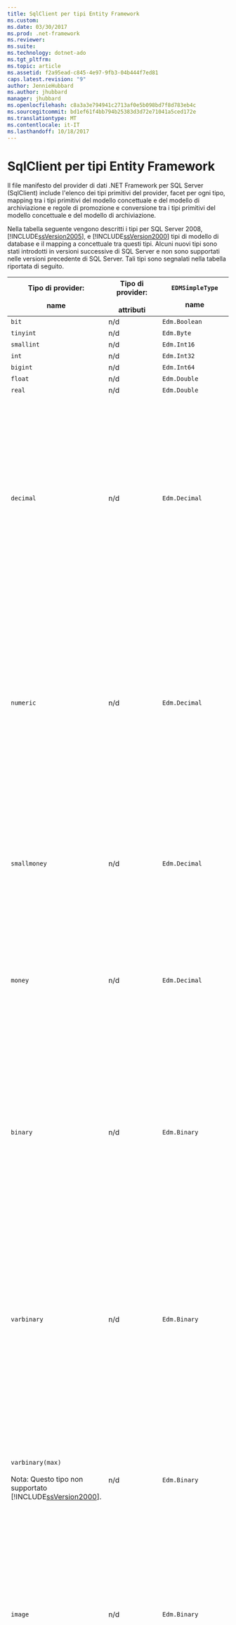 ```yaml
---
title: SqlClient per tipi Entity Framework
ms.custom: 
ms.date: 03/30/2017
ms.prod: .net-framework
ms.reviewer: 
ms.suite: 
ms.technology: dotnet-ado
ms.tgt_pltfrm: 
ms.topic: article
ms.assetid: f2a95ead-c845-4e97-9fb3-04b444f7ed81
caps.latest.revision: "9"
author: JennieHubbard
ms.author: jhubbard
manager: jhubbard
ms.openlocfilehash: c8a3a3e794941c2713af0e5b098bd7f8d783eb4c
ms.sourcegitcommit: bd1ef61f4bb794b25383d3d72e71041a5ced172e
ms.translationtype: MT
ms.contentlocale: it-IT
ms.lasthandoff: 10/18/2017
---
```

# <a name="sqlclient-for-entity-frameworktypes"></a>SqlClient per tipi Entity Framework
Il file manifesto del provider di dati .NET Framework per SQL Server (SqlClient) include l'elenco dei tipi primitivi del provider, facet per ogni tipo, mapping tra i tipi primitivi del modello concettuale e del modello di archiviazione e regole di promozione e conversione tra i tipi primitivi del modello concettuale e del modello di archiviazione.  
  
 Nella tabella seguente vengono descritti i tipi per SQL Server 2008, [!INCLUDE[ssVersion2005](../../../../../includes/ssversion2005-md.md)], e [!INCLUDE[ssVersion2000](../../../../../includes/ssversion2000-md.md)] tipi di modello di database e il mapping a concettuale tra questi tipi. Alcuni nuovi tipi sono stati introdotti in versioni successive di SQL Server e non sono supportati nelle versioni precedente di SQL Server. Tali tipi sono segnalati nella tabella riportata di seguito.  
  
|Tipo di provider:<br /><br /> name|Tipo di provider:<br /><br /> attributi|`EDMSimpleType`<br /><br /> name|Facet|  
|----------------------------|----------------------------------|------------------------------|------------|  
|`bit`|n/d|`Edm.Boolean`|n/d|  
|`tinyint`|n/d|`Edm.Byte`|n/d|  
|`smallint`|n/d|`Edm.Int16`|n/d|  
|`int`|n/d|`Edm.Int32`|n/d|  
|`bigint`|n/d|`Edm.Int64`|n/d|  
|`float`|n/d|`Edm.Double`|n/d|  
|`real`|n/d|`Edm.Double`|n/d|  
|`decimal`|n/d|`Edm.Decimal`|Precisione:<br /><br /> -Minimo: 1<br /><br /> -Massimo: 38<br /><br /> -Il valore predefinito: 18<br /><br /> -Costante: False<br /><br /> Scala:<br /><br /> -Minimo: 0<br /><br /> -Massimo: 38<br /><br /> -Il valore predefinito: 0<br /><br /> -Costante: False|  
|`numeric`|n/d|`Edm.Decimal`|Precisione:<br /><br /> -Minimo: 1<br /><br /> -Massimo: 38<br /><br /> -Il valore predefinito: 18<br /><br /> -Costante: False<br /><br /> Scala:<br /><br /> -Minimo: 0<br /><br /> -Massimo: 38<br /><br /> -Il valore predefinito: 0<br /><br /> -Costante: False|  
|`smallmoney`|n/d|`Edm.Decimal`|Precisione:<br /><br /> -Il valore predefinito: 10<br /><br /> -Costante: True<br /><br /> Scala:<br /><br /> -Il valore predefinito: 4<br /><br /> -Costante: True|  
|`money`|n/d|`Edm.Decimal`|Precisione:<br /><br /> -Il valore predefinito: 19<br /><br /> -Costante: True<br /><br /> Scala:<br /><br /> -Il valore predefinito: 4<br /><br /> -Costante: True|  
|`binary`|n/d|`Edm.Binary`|MaxLength:<br /><br /> -Minimo: 1<br /><br /> -Massimo: 8000<br /><br /> -Il valore predefinito: 8000<br /><br /> -Costante: False<br /><br /> Stringa:<br /><br /> -Il valore predefinito: True<br /><br /> -Costante: True|  
|`varbinary`|n/d|`Edm.Binary`|MaxLength:<br /><br /> -Minimo: 1<br /><br /> -Massimo: 8000<br /><br /> -Il valore predefinito: 8000<br /><br /> -Costante: False<br /><br /> Stringa:<br /><br /> -Il valore predefinito: False<br /><br /> -Costante: True|  
|`varbinary(max)`<br /><br /> Nota: Questo tipo non supportato [!INCLUDE[ssVersion2000](../../../../../includes/ssversion2000-md.md)].|n/d|`Edm.Binary`|MaxLength:<br /><br /> -Il valore predefinito: 214748364780<br /><br /> -Costante: True<br /><br /> Stringa:<br /><br /> -Il valore predefinito: False<br /><br /> -Costante: True|  
|`image`|n/d|`Edm.Binary`|MaxLength:<br /><br /> -Il valore predefinito: 2147483647<br /><br /> -Costante: True<br /><br /> Stringa:<br /><br /> -Il valore predefinito: False<br /><br /> -Costante: True|  
|`timestamp`|n/d|`Edm.Binary`|MaxLength:<br /><br /> -Il valore predefinito: 8<br /><br /> -Costante: True<br /><br /> Stringa:<br /><br /> -Il valore predefinito: True<br /><br /> -Costante: True|  
|`rowversion`|n/d|`Edm.Binary`|MaxLength:<br /><br /> -Il valore predefinito: 8<br /><br /> -Costante: True<br /><br /> Stringa:<br /><br /> -Il valore predefinito: True<br /><br /> -Costante: True|  
|`smalldatetime`|n/d|`Edm.DateTime`|Precisione:<br /><br /> -Il valore predefinito: 0<br /><br /> -Costante: True|  
|`datetime`|n/d|`Edm.DateTime`|Precisione:<br /><br /> -Il valore predefinito: 3<br /><br /> -Costante: True|  
|`date`<br /><br /> Nota: Questo tipo non è supportato in SQL Server 2005 e SQL Server 2000.|n/d|`Edm.DateTime`|Precisione:<br /><br /> -Il valore predefinito: 0<br /><br /> -Costante: False|  
|`time`<br /><br /> Nota: Questo tipo non è supportato in SQL Server 2005 e SQL Server 2000.|n/d|`Edm.Time`|Precisione:<br /><br /> -Il valore predefinito: 7<br /><br /> -Costante: False|  
|`datetime2`<br /><br /> Nota: Questo tipo non è supportato in SQL Server 2005 e SQL Server 2000.|n/d|`Edm.DateTime`|Precisione:<br /><br /> -Il valore predefinito: 7<br /><br /> -Costante: False|  
|`datetimeoffset`<br /><br /> Nota: Questo tipo non è supportato in SQL Server 2005 e SQL Server 2000.|n/d|`Edm.DateTimeOffset`|Precisione:<br /><br /> -Il valore predefinito: 7<br /><br /> -Costante: False|  
|`nvarchar`<br /><br /> Nota: Questo tipo non supportato [!INCLUDE[ssVersion2000](../../../../../includes/ssversion2000-md.md)].|n/d|`Edm.String`|MaxLength:<br /><br /> -Minimo: 1<br /><br /> -Massimo: 4000<br /><br /> -Il valore predefinito: 4000<br /><br /> -Costante: False<br /><br /> Unicode:<br /><br /> -Il valore predefinito: True<br /><br /> -Costante: True<br /><br /> Stringa:<br /><br /> -Il valore predefinito: False<br /><br /> -Costante: True|  
|`varchar`<br /><br /> Nota: Questo tipo non supportato [!INCLUDE[ssVersion2000](../../../../../includes/ssversion2000-md.md)].|n/d|`Edm.String`|MaxLength:<br /><br /> -Minimo: 1<br /><br /> -Massimo: 8000<br /><br /> -Il valore predefinito: 8000<br /><br /> -Costante: False<br /><br /> Unicode:<br /><br /> -Il valore predefinito: False<br /><br /> -Costante: True<br /><br /> Stringa:<br /><br /> -Il valore predefinito: False<br /><br /> -Costante: True|  
|`char`|n/d|`Edm.String`|MaxLength:<br /><br /> -Minimo: 1<br /><br /> -Massimo: 8000<br /><br /> -Il valore predefinito: 8000<br /><br /> -Costante: False<br /><br /> Unicode:<br /><br /> -Il valore predefinito: False<br /><br /> -Costante: True<br /><br /> Stringa:<br /><br /> -Il valore predefinito: True<br /><br /> -Costante: True|  
|`nchar`|n/d|`Edm.String`|MaxLength:<br /><br /> -Minimo: 1<br /><br /> -Massimo: 4000<br /><br /> -Il valore predefinito: 4000<br /><br /> -Costante: False<br /><br /> Unicode:<br /><br /> -Il valore predefinito: True<br /><br /> -Costante: True<br /><br /> Stringa:<br /><br /> -Il valore predefinito: True<br /><br /> -Costante: True|  
|`varchar`(`max`)|n/d|`Edm.String`|MaxLength:<br /><br /> -Il valore predefinito: 2147483647<br /><br /> -Costante: True<br /><br /> Unicode:<br /><br /> -Il valore predefinito: False<br /><br /> -Costante: True<br /><br /> Stringa:<br /><br /> -Il valore predefinito: False<br /><br /> -Costante: True|  
|`nvarchar`(`max`)|n/d|`Edm.String`|MaxLength:<br /><br /> -Il valore predefinito: 1073741823<br /><br /> -Costante: True<br /><br /> Unicode:<br /><br /> -Il valore predefinito: True<br /><br /> -Costante: True<br /><br /> Stringa:<br /><br /> -Il valore predefinito: False<br /><br /> -Costante: True|  
|`ntext`|Uguale confrontabili: False<br /><br /> Confrontabile: False|`Edm.String`|MaxLength:<br /><br /> -Il valore predefinito: 1073741823<br /><br /> -Costante: True<br /><br /> Unicode:<br /><br /> -Il valore predefinito: False<br /><br /> -Costante: True<br /><br /> Stringa:<br /><br /> -Il valore predefinito: False<br /><br /> -Costante: True|  
|`text`|Uguale confrontabili: False<br /><br /> Confrontabile: False|`Edm.String`|MaxLength:<br /><br /> -Il valore predefinito: 2147483647<br /><br /> -Costante: True<br /><br /> Unicode:<br /><br /> -Il valore predefinito: False<br /><br /> -Costante: True<br /><br /> Stringa:<br /><br /> -Il valore predefinito: False<br /><br /> -Costante: True|  
|`Unique`<br /><br /> `identifier`|Uguale confrontabili: True<br /><br /> Confrontabile: True|`Edm.Guid`|n/d|  
|`xml`|Uguale confrontabili: False<br /><br /> Confrontabile: False|`Edm.String`|MaxLength:<br /><br /> -Il valore predefinito: 1073741823<br /><br /> -Costante: True<br /><br /> Unicode:<br /><br /> -Il valore predefinito: True<br /><br /> -Costante: True<br /><br /> Stringa:<br /><br /> -Il valore predefinito: False<br /><br /> -Costante: True|  
  
## <a name="see-also"></a>Vedere anche  
 [Specifiche CSDL, SSDL e MSL](../../../../../docs/framework/data/adonet/ef/language-reference/csdl-ssdl-and-msl-specifications.md)
